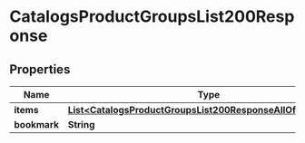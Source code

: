 

# CatalogsProductGroupsList200Response


## Properties

| Name | Type | Description | Notes |
|------------ | ------------- | ------------- | -------------|
|**items** | [**List&lt;CatalogsProductGroupsList200ResponseAllOfItemsInner&gt;**](CatalogsProductGroupsList200ResponseAllOfItemsInner.md) |  |  |
|**bookmark** | **String** |  |  [optional] |



